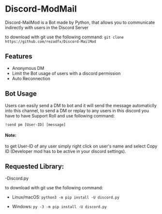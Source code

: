 # Discord-ModMail


Discord-MailMod is a Bot made by Python, that allows you to communicate indirectly with users in the Discord Server


to download with git use the following command:
```git clone https://github.com/rezadfx/Discord-MailMod```


## Features
- Anonymous DM
- Limit the Bot usage of users with a discord permission
- Auto Reconnection

## Bot Usage
Users can easily send a DM to bot and it will send the message automaticlly into this channel, to send a DM or replay to any users in this discord you have to have Support Roll and use following command:
```
!send pm [User-ID] [message]
```

#### Note:
to get User-ID of any user simply right click on user's name and select Copy ID (Developer mod has to be active in your discord settings).

## Requested Library:
-Discord.py
 
 to download with git use the following command:
- Linux/macOS:
```python3 -m pip install -U discord.py```

- Windows:
```py -3 -m pip install -U discord.py```

